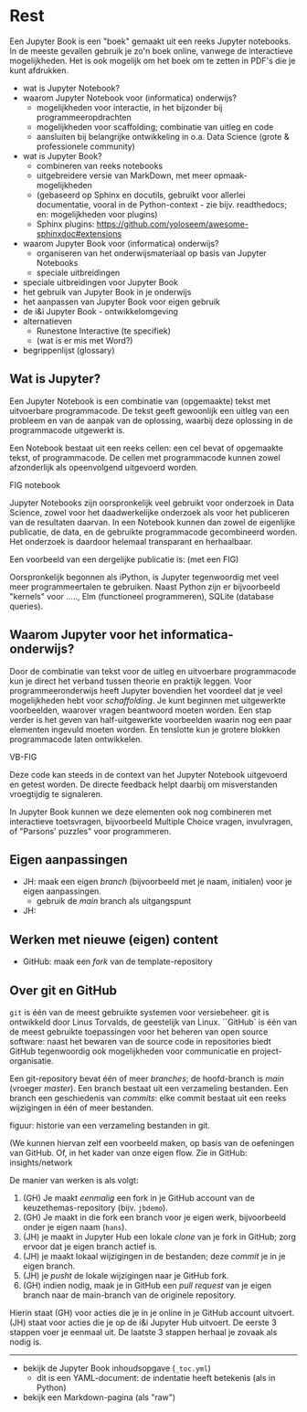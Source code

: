 # Rest

Een Jupyter Book is een "boek" gemaakt uit een reeks Jupyter notebooks.
In de meeste gevallen gebruik je zo'n boek online, vanwege de interactieve mogelijkheden.
Het is ook mogelijk om het boek om te zetten in PDF's die je kunt afdrukken.

* wat is Jupyter Notebook?
* waarom Jupyter Notebook voor (informatica) onderwijs?
    * mogelijkheden voor interactie, in het bijzonder bij programmeeropdrachten
    * mogelijkheden voor scaffolding; combinatie van uitleg en code
    * aansluiten bij belangrijke ontwikkeling in o.a. Data Science (grote & professionele community)
* wat is Jupyter Book?
    * combineren van reeks notebooks
    * uitgebreidere versie van MarkDown, met meer opmaak-mogelijkheden
    * (gebaseerd op Sphinx en docutils, gebruikt voor allerlei documentatie, vooral in de Python-context - zie bijv. readthedocs; en: mogelijkheden voor plugins)
    * Sphinx plugins: https://github.com/yoloseem/awesome-sphinxdoc#extensions
* waarom Jupyter Book voor (informatica) onderwijs?
    * organiseren van het onderwijsmateriaal op basis van Jupyter Notebooks
    * speciale uitbreidingen
* speciale uitbreidingen voor Jupyter Book
* het gebruik van Jupyter Book in je onderwijs
* het aanpassen van Jupyter Book voor eigen gebruik
* de i&i Jupyter Book - ontwikkelomgeving
* alternatieven
    * Runestone Interactive (te specifiek)
    * (wat is er mis met Word?)
* begrippenlijst (glossary)
    
## Wat is Jupyter?

Een Jupyter Notebook is een combinatie van (opgemaakte) tekst met uitvoerbare programmacode.
De tekst geeft gewoonlijk een uitleg van een probleem en van de aanpak van de oplossing,
waarbij deze oplossing in de programmacode uitgewerkt is.

Een Notebook bestaat uit een reeks cellen: een cel bevat of opgemaakte tekst, of programmacode.
De cellen met programmacode kunnen zowel afzonderlijk als opeenvolgend uitgevoerd worden.

FIG notebook

Jupyter Notebooks zijn oorspronkelijk veel gebruikt voor onderzoek in Data Science,
zowel voor het daadwerkelijke onderzoek als voor het publiceren van de resultaten daarvan.
In een Notebook kunnen dan zowel de eigenlijke publicatie, de data, en de gebruikte programmacode gecombineerd worden.
Het onderzoek is daardoor helemaal transparant en herhaalbaar.

Een voorbeeld van een dergelijke publicatie is: (met een FIG)

Oorspronkelijk begonnen als iPython, is Jupyter tegenwoordig met veel meer programmeertalen te gebruiken.
Naast Python zijn er bijvoorbeeld "kernels" voor ....., Elm (functioneel programmeren), SQLite (database queries).


## Waarom Jupyter voor het informatica-onderwijs?

Door de combinatie van tekst voor de uitleg en uitvoerbare programmacode kun je direct het verband tussen theorie en praktijk leggen.
Voor programmeeronderwijs heeft Jupyter bovendien het voordeel dat je veel mogelijkheden hebt voor *schaffolding*.
Je kunt beginnen met uitgewerkte voorbeelden, waarover vragen beantwoord moeten worden.
Een stap verder is het geven van half-uitgewerkte voorbeelden waarin nog een paar elementen ingevuld moeten worden.
En tenslotte kun je grotere blokken programmacode laten ontwikkelen.

VB-FIG

Deze code kan steeds in de context van het Jupyter Notebook uitgevoerd en getest worden. De directe feedback helpt daarbij om misverstanden vroegtijdig te signaleren.

In Jupyter Book kunnen we deze elementen ook nog combineren met interactieve toetsvragen, bijvoorbeeld Multiple Choice vragen, invulvragen, of "Parsons' puzzles" voor programmeren.


## Eigen aanpassingen

* JH: maak een eigen *branch* (bijvoorbeeld met je naam, initialen) voor je eigen aanpassingen.
    * gebruik de *main* branch als uitgangspunt
* JH: 

## Werken met nieuwe (eigen) content

* GitHub: maak een *fork* van de template-repository


## Over git en GitHub

`git` is één van de meest gebruikte systemen voor versiebeheer. git is ontwikkeld door Linus Torvalds, de geestelijk van Linux.
``GitHub` is één van de meest gebruikte toepassingen voor het beheren van open source software: naast het bewaren van de source code in repositories biedt GitHub tegenwoordig ook mogelijkheden voor communicatie en project-organisatie.

Een git-repository bevat één of meer *branches*; de hoofd-branch is *main* (vroeger *master*).
Een branch bestaat uit een verzameling bestanden.
Een branch een geschiedenis van *commits*: elke commit bestaat uit een reeks wijzigingen in één of meer bestanden.

figuur: historie van een verzameling bestanden in git.

(We kunnen hiervan zelf een voorbeeld maken, op basis van de oefeningen van GitHub. Of, in het kader van onze eigen flow. Zie in GitHub: insights/network



De manier van werken is als volgt:

1. (GH) Je maakt *eenmalig* een fork in je GitHub account van de keuzethemas-repository (bijv. `jbdemo`).
2. (GH) Je maakt in die fork een branch voor je eigen werk, bijvoorbeeld onder je eigen naam (`hans`).
3. (JH) je maakt in Jupyter Hub een lokale *clone* van je fork in GitHub; zorg ervoor dat je eigen branch actief is.
4. (JH) je maakt lokaal wijzigingen in de bestanden; deze *commit* je in je eigen branch.
5. (JH) je *pusht* de lokale wijzigingen naar je GitHub fork.
6. (GH) indien nodig, maak je in GitHub een *pull request* van je eigen branch naar de main-branch van de originele repository.

Hierin staat (GH) voor acties die je in je online in je GitHub account uitvoert. (JH) staat voor acties die je op de i&i Jupyter Hub uitvoert.
De eerste 3 stappen voer je eenmaal uit. De laatste 3 stappen herhaal je zovaak als nodig is.

---


* bekijk de Jupyter Book inhoudsopgave (`_toc.yml`)
    * dit is een YAML-document: de indentatie heeft betekenis (als in Python)
* bekijk een Markdown-pagina (als "raw")